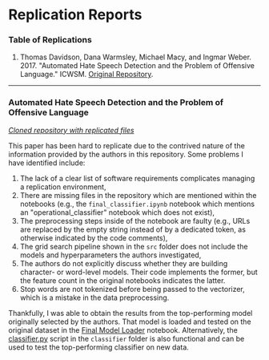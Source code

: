 # Replication Reports

### Table of Replications

1. Thomas Davidson, Dana Warmsley, Michael Macy, and Ingmar Weber. 2017. "Automated Hate Speech Detection and the Problem of Offensive Language." ICWSM. [Original Repository](https://github.com/t-davidson/hate-speech-and-offensive-language).

---

### Automated Hate Speech Detection and the Problem of Offensive Language
_[Cloned repository with replicated files](./Replications/Davidson2017)_

This paper has been hard to replicate due to the contrived nature of the information provided by the authors in this repository. Some problems I have identified include:
1. The lack of a clear list of software requirements complicates managing a replication environment,
2. There are missing files in the repository which are mentioned within the notebooks (e.g., the `final_classifier.ipynb` notebook which mentions an "operational_classifier" notebook which does not exist),
3. The preprocessing steps inside of the notebook are faulty (e.g., URLs are replaced by the empty string instead of by a dedicated token, as otherwise indicated by the code comments),
4. The grid search pipeline shown in the `src` folder does not include the models and hyperparameters the authors investigated,
5. The authors do not explicitly discuss whether they are building character- or word-level models. Their code implements the former, but the feature count in the original notebooks indicates the latter. 
6. Stop words are not tokenized before being passed to the vectorizer, which is a mistake in the data preprocessing.

Thankfully, I was able to obtain the results from the top-performing model originally selected by the authors. That model is loaded and tested on the original dataset in the [Final Model Loader](https://github.com/viniciusmss/Hate-Compare/blob/master/Replications/Davidson2017/Final%20Model%20Loader.ipynb) notebook. Alternatively, the [classifier.py](https://github.com/viniciusmss/Hate-Compare/blob/master/Replications/Davidson2017/classifier/classifier.py) script in the `classifier` folder is also functional and can be used to test the top-performing classifier on new data.
